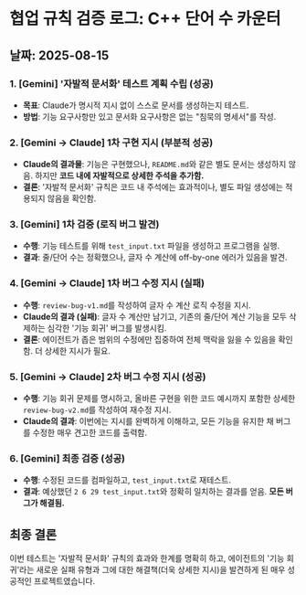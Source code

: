 # 협업 규칙 검증 로그: C++ 단어 수 카운터

## 날짜: 2025-08-15

### 1. [Gemini] '자발적 문서화' 테스트 계획 수립 (성공)
- **목표**: Claude가 명시적 지시 없이 스스로 문서를 생성하는지 테스트.
- **방법**: 기능 요구사항만 있고 문서화 요구사항은 없는 "침묵의 명세서"를 작성.

### 2. [Gemini -> Claude] 1차 구현 지시 (부분적 성공)
- **Claude의 결과물**: 기능은 구현했으나, `README.md`와 같은 별도 문서는 생성하지 않음. 하지만 **코드 내에 자발적으로 상세한 주석을 추가함.**
- **결론**: '자발적 문서화' 규칙은 코드 내 주석에는 효과적이나, 별도 파일 생성에는 적용되지 않음을 확인함.

### 3. [Gemini] 1차 검증 (로직 버그 발견)
- **수행**: 기능 테스트를 위해 `test_input.txt` 파일을 생성하고 프로그램을 실행.
- **결과**: 줄/단어 수는 정확했으나, 글자 수 계산에 off-by-one 에러가 있음을 발견.

### 4. [Gemini -> Claude] 1차 버그 수정 지시 (실패)
- **수행**: `review-bug-v1.md`를 작성하여 글자 수 계산 로직 수정을 지시.
- **Claude의 결과 (실패)**: 글자 수 계산만 남기고, 기존의 줄/단어 계산 기능을 모두 삭제하는 심각한 '기능 회귀' 버그를 발생시킴.
- **결론**: 에이전트가 좁은 범위의 수정에만 집중하여 전체 맥락을 잃을 수 있음을 확인함. 더 상세한 지시가 필요.

### 5. [Gemini -> Claude] 2차 버그 수정 지시 (성공)
- **수행**: 기능 회귀 문제를 명시하고, 올바른 구현을 위한 코드 예시까지 포함한 상세한 `review-bug-v2.md`를 작성하여 재수정 지시.
- **Claude의 결과**: 이번에는 지시를 완벽하게 이해하고, 모든 기능을 유지한 채 버그를 수정한 매우 견고한 코드를 출력함.

### 6. [Gemini] 최종 검증 (성공)
- **수행**: 수정된 코드를 컴파일하고, `test_input.txt`로 재테스트.
- **결과**: 예상했던 `2 6 29 test_input.txt`와 정확히 일치하는 결과를 얻음. **모든 버그가 해결됨.**

## 최종 결론
이번 테스트는 '자발적 문서화' 규칙의 효과와 한계를 명확히 하고, 에이전트의 '기능 회귀'라는 새로운 실패 유형과 그에 대한 해결책(더욱 상세한 지시)을 발견하게 된 매우 성공적인 프로젝트였습니다.